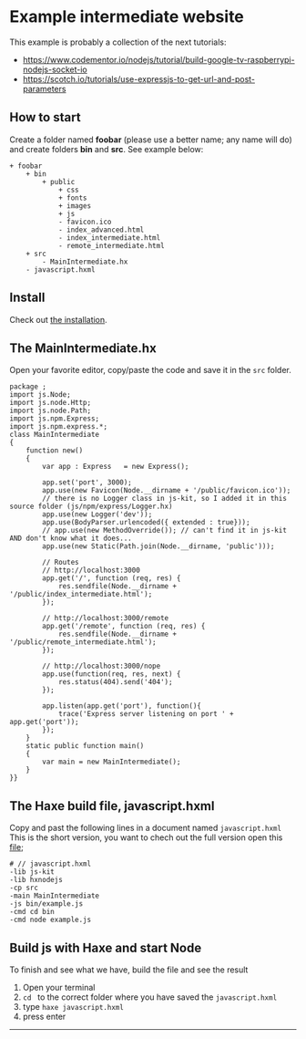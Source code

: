 # Example intermediate website

This example is probably a collection of the next tutorials:

- https://www.codementor.io/nodejs/tutorial/build-google-tv-raspberrypi-nodejs-socket-io
- https://scotch.io/tutorials/use-expressjs-to-get-url-and-post-parameters

## How to start

Create a folder named **foobar** (please use a better name; any name will do) and create folders **bin** and **src**.
See example below:

```
+ foobar
	+ bin
		+ public
			+ css
			+ fonts
			+ images
			+ js
			- favicon.ico
			- index_advanced.html
			- index_intermediate.html
			- remote_intermediate.html
	+ src
		- MainIntermediate.hx
	- javascript.hxml
```

## Install

Check out [the installation](installation.md).

## The MainIntermediate.hx

Open your favorite editor, copy/paste the code and save it in the `src` folder.

```
package ;
import js.Node;
import js.node.Http;
import js.node.Path;
import js.npm.Express;
import js.npm.express.*;
class MainIntermediate
{
	function new()
	{
		var app : Express   = new Express();

		app.set('port', 3000);
		app.use(new Favicon(Node.__dirname + '/public/favicon.ico'));
		// there is no Logger class in js-kit, so I added it in this source folder (js/npm/express/Logger.hx)
		app.use(new Logger('dev'));
		app.use(BodyParser.urlencoded({ extended : true}));
		// app.use(new MethodOverride()); // can't find it in js-kit AND don't know what it does...
		app.use(new Static(Path.join(Node.__dirname, 'public')));

		// Routes
		// http://localhost:3000
		app.get('/', function (req, res) {
			res.sendfile(Node.__dirname + '/public/index_intermediate.html');
		});

		// http://localhost:3000/remote
		app.get('/remote', function (req, res) {
			res.sendfile(Node.__dirname + '/public/remote_intermediate.html');
		});

		// http://localhost:3000/nope
		app.use(function(req, res, next) {
			res.status(404).send('404');
		});

		app.listen(app.get('port'), function(){
			trace('Express server listening on port ' + app.get('port'));
		});
	}
	static public function main()
	{
		var main = new MainIntermediate();
	}
}}
```

## The Haxe build file, javascript.hxml

Copy and past the following lines in a document named `javascript.hxml`
This is the short version, you want to chech out the full version open this [file](/code/javascript.hxml);

```
# // javascript.hxml
-lib js-kit
-lib hxnodejs
-cp src
-main MainIntermediate
-js bin/example.js
-cmd cd bin
-cmd node example.js
```

## Build js with Haxe and start Node

To finish and see what we have, build the file and see the result

1. Open your terminal
2. `cd ` to the correct folder where you have saved the `javascript.hxml`
3. type `haxe javascript.hxml`
4. press enter

---
